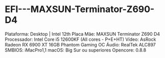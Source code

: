 # EFI---MAXSUN-Terminator-Z690-D4
Plataforma: Desktop | Intel 12th Placa Mãe: MAXSUN Terminator Z690 D4 Processador: Intel Core i5 12600KF (All cores - P+E+HT) Vídeo: AsRock Radeon RX 6900 XT 16GB Phantom Gaming OC  Áudio: RealTek ALC897  SMBIOS: iMacPro1,1 macOS: Big Sur ou superiores Opencore: 0.8.8
